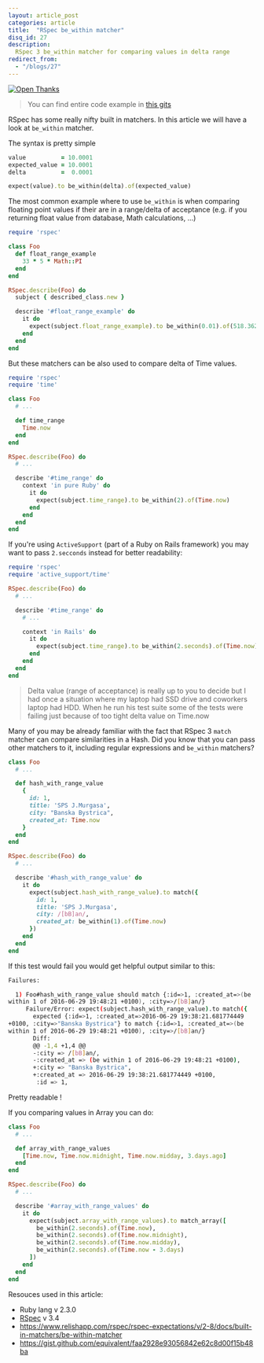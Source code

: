 ```yaml
---
layout: article_post
categories: article
title:  "RSpec be_within matcher"
disq_id: 27
description:
  RSpec 3 be_within matcher for comparing values in delta range
redirect_from:
  - "/blogs/27"
---
```


[![Open Thanks](https://thawing-falls-79026.herokuapp.com/images/thanks-1.svg)](https://thawing-falls-79026.herokuapp.com/r/locyfspz)

> You can find entire code example in [this gits](https://gist.github.com/equivalent/faa2928e93056842e62c8d00f15b48ba)

RSpec has some really nifty built in matchers. In this article we will
have a look at `be_within` matcher.

The syntax is pretty simple

```ruby
value          = 10.0001
expected_value = 10.0001
delta          =  0.0001

expect(value).to be_within(delta).of(expected_value)
```

The most common example where to use `be_within` is when comparing
floating point values if their are in a range/delta of acceptance
(e.g. if you returning float value from database, Math calculations, ...)

```ruby
require 'rspec'

class Foo
  def float_range_example
    33 * 5 * Math::PI
  end
end

RSpec.describe(Foo) do
  subject { described_class.new }

  describe '#float_range_example' do
    it do
      expect(subject.float_range_example).to be_within(0.01).of(518.3627878423158)
    end
  end
end
```

But these matchers can be also used to compare delta of Time values.

```ruby
require 'rspec'
require 'time'

class Foo
  # ...

  def time_range
    Time.now
  end
end

RSpec.describe(Foo) do
  # ...

  describe '#time_range' do
    context 'in pure Ruby' do
      it do
        expect(subject.time_range).to be_within(2).of(Time.now)
      end
    end
  end
end
```

If you're using `ActiveSupport` (part of a Ruby on Rails framework) you
may want to pass `2.secconds` instead for better readability:

```ruby
require 'rspec'
require 'active_support/time'

RSpec.describe(Foo) do
  # ...

  describe '#time_range' do
    # ...

    context 'in Rails' do
      it do
        expect(subject.time_range).to be_within(2.seconds).of(Time.now)
      end
    end
  end
end
```

> Delta value (range of acceptance) is really up to you to decide but 
> I had once a situation where my laptop had SSD drive and coworkers laptop
> had HDD. When he run his test suite some of the tests were failing
> just because of too tight delta value on Time.now

Many of you may be already familiar with the fact that RSpec 3 `match` matcher
can compare similarities in a Hash. Did you know that you can pass other
matchers to it, including regular expressions and `be_within` matchers?

```ruby
class Foo
  # ...

  def hash_with_range_value
    {
      id: 1,
      title: 'SPS J.Murgasa',
      city: "Banska Bystrica",
      created_at: Time.now
    }
  end
end

RSpec.describe(Foo) do
  # ...

  describe '#hash_with_range_value' do
    it do
      expect(subject.hash_with_range_value).to match({
        id: 1,
        title: 'SPS J.Murgasa',
        city: /[bB]an/,
        created_at: be_within(1).of(Time.now)
      })
    end
  end
end
```

If this test would fail you would get helpful output similar to this:

```bash
Failures:

  1) Foo#hash_with_range_value should match {:id=>1, :created_at=>(be
within 1 of 2016-06-29 19:48:21 +0100), :city=>/[bB]an/}
     Failure/Error: expect(subject.hash_with_range_value).to match({
       expected {:id=>1, :created_at=>2016-06-29 19:38:21.681774449
+0100, :city=>"Banska Bystrica"} to match {:id=>1, :created_at=>(be
within 1 of 2016-06-29 19:48:21 +0100), :city=>/[bB]an/}
       Diff:
       @@ -1,4 +1,4 @@
       -:city => /[bB]an/,
       -:created_at => (be within 1 of 2016-06-29 19:48:21 +0100),
       +:city => "Banska Bystrica",
       +:created_at => 2016-06-29 19:38:21.681774449 +0100,
        :id => 1,
```

Pretty readable !

If you comparing values in Array you can do:


```ruby
class Foo
  # ...

  def array_with_range_values
    [Time.now, Time.now.midnight, Time.now.midday, 3.days.ago]
  end
end

RSpec.describe(Foo) do
  # ...

  describe '#array_with_range_values' do
    it do
      expect(subject.array_with_range_values).to match_array([
        be_within(2.seconds).of(Time.now),
        be_within(2.seconds).of(Time.now.midnight),
        be_within(2.seconds).of(Time.now.midday),
        be_within(2.seconds).of(Time.now - 3.days)
      ])
    end
  end
end
```

Resouces used in this article:

* Ruby lang v 2.3.0
* [RSpec](https://github.com/rspec/rspec) v 3.4
* <https://www.relishapp.com/rspec/rspec-expectations/v/2-8/docs/built-in-matchers/be-within-matcher>
* <https://gist.github.com/equivalent/faa2928e93056842e62c8d00f15b48ba>

